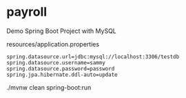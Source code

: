 # payroll
Demo Spring Boot Project with MySQL

resources/application.properties
```
spring.datasource.url=jdbc:mysql://localhost:3306/testdb
spring.datasource.username=sammy
spring.datasource.password=password
spring.jpa.hibernate.ddl-auto=update
```

./mvnw clean spring-boot:run
